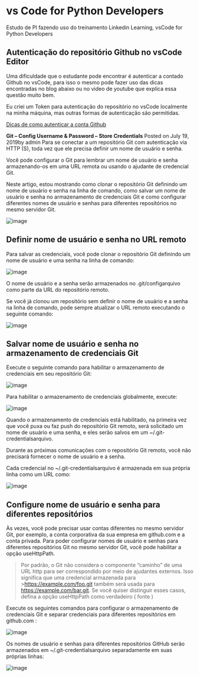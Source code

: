 # vs Code for Python Developers

Estudo de PI fazendo uso do treinamento Linkedin Learning, vsCode for Python Developers

## Autenticação do repositório Github no vsCode Editor

Uma dificuldade que o estudante pode encontrar é autenticar a contado Github no vsCode, para isso o mesmo pode fazer uso
das dicas encontradas no blog abaixo ou no video de youtube que explica essa questão muito bem.

Eu criei um Token para autenticação do repositório no vsCode localmente na minha máquina, mas outras formas de autenticação
são permitidas.

[Dicas de como autenticar a conta Github](https://www.shellhacks.com/git-config-username-password-store-credentials/)

**Git – Config Username & Password – Store Credentials** Posted on July 19, 2019by admin
Para se conectar a um repositório Git com autenticação via HTTP (S), toda vez que ele precisa definir um nome de usuário e senha.

Você pode configurar o Git para lembrar um nome de usuário e senha armazenando-os em uma URL remota ou usando o ajudante de credencial Git.

Neste artigo, estou mostrando como clonar o repositório Git definindo um nome de usuário e senha na linha de comando, como salvar um nome de usuário e senha no armazenamento de credenciais Git e como configurar diferentes nomes de usuário e senhas para diferentes repositórios no mesmo servidor Git.

![image](https://user-images.githubusercontent.com/33582443/133961361-b7b6efd0-5f37-43c0-839d-4f9d81efa972.png)

## Definir nome de usuário e senha no URL remoto

Para salvar as credenciais, você pode clonar o repositório Git definindo um nome de usuário e uma senha na linha de comando:

![image](https://user-images.githubusercontent.com/33582443/133961582-64eebdc6-b956-4db8-bfb5-7249a6e4e2cc.png)

O nome de usuário e a senha serão armazenados no .git/configarquivo como parte da URL do repositório remoto.

Se você já clonou um repositório sem definir o nome de usuário e a senha na linha de comando, pode sempre atualizar o URL remoto executando o seguinte comando:

![image](https://user-images.githubusercontent.com/33582443/133962073-1a3255f4-a64f-4344-b3ec-1484ce688ccb.png)

## Salvar nome de usuário e senha no armazenamento de credenciais Git

Execute o seguinte comando para habilitar o armazenamento de credenciais em seu repositório Git:

![image](https://user-images.githubusercontent.com/33582443/133962261-65757271-d7f6-496e-88a2-735f53d756a7.png)

Para habilitar o armazenamento de credenciais globalmente, execute:

![image](https://user-images.githubusercontent.com/33582443/133962323-9be753bc-57e7-45cf-8d2f-4972d75f2a20.png)

Quando o armazenamento de credenciais está habilitado, na primeira vez que você puxa ou faz push do repositório Git remoto, será solicitado um nome de usuário e uma senha, e eles serão salvos em um ~/.git-credentialsarquivo.

Durante as próximas comunicações com o repositório Git remoto, você não precisará fornecer o nome de usuário e a senha.

Cada credencial no ~/.git-credentialsarquivo é armazenada em sua própria linha como um URL como:

![image](https://user-images.githubusercontent.com/33582443/133962461-9b07c848-be4e-43da-83bc-819fc883abe2.png)

## Configure nome de usuário e senha para diferentes repositórios

Às vezes, você pode precisar usar contas diferentes no mesmo servidor Git, por exemplo, a conta corporativa da sua empresa em github.com e a conta privada.
Para poder configurar nomes de usuário e senhas para diferentes repositórios Git no mesmo servidor Git, você pode habilitar a opção useHttpPath.

> Por padrão, o Git não considera o componente “caminho” de uma URL http para ser correspondido por meio de ajudantes externos. Isso significa que uma credencial armazenada para >https://example.com/foo.git também será usada para https://example.com/bar.git. Se você quiser distinguir esses casos, defina a opção useHttpPath como verdadeiro ( fonte )

Execute os seguintes comandos para configurar o armazenamento de credenciais Git e separar credenciais para diferentes repositórios em github.com :

![image](https://user-images.githubusercontent.com/33582443/133962752-2d247318-22bc-44fd-b85b-bfbbefb5ad3a.png)

Os nomes de usuário e senhas para diferentes repositórios GitHub serão armazenados em ~/.git-credentialsarquivo separadamente em suas próprias linhas:

![image](https://user-images.githubusercontent.com/33582443/133962951-dd390890-48e8-4a5e-aab6-2e9e6f0c3ef8.png)
